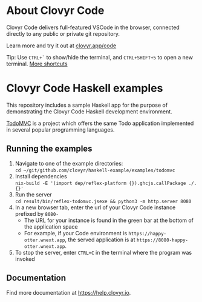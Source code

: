 # About Clovyr Code

Clovyr Code delivers full-featured VSCode in the browser, connected directly to 
any public or private git repository. 

Learn more and try it out at [clovyr.app/code](https://clovyr.app/code)

Tip: Use `` CTRL+` `` to show/hide the terminal, and `CTRL+SHIFT+5` to open a new 
terminal. [More shortcuts](https://help.clovyr.io/code/keyboard-shortcuts)

# Clovyr Code Haskell examples

This repository includes a sample Haskell app for the
purpose of demonstrating the Clovyr Code Haskell development environment.

[TodoMVC](http://todomvc.com/) is a project which offers the same Todo application 
implemented in several popular programming languages.

## Running the examples

1. Navigate to one of the example directories:  
`cd ~/git/github.com/clovyr/haskell-example/examples/todomvc`
2. Install dependencies  
`nix-build -E '(import dep/reflex-platform {}).ghcjs.callPackage ./. {}'`
3. Run the server  
`cd result/bin/reflex-todomvc.jsexe && python3 -m http.server 8080`
4. In a new browser tab, enter the url of your Clovyr Code instance
prefixed by `8080-`
   * The URL for your instance is found in the green bar at the bottom of 
   the application space
   * For example, if your Code environment is `https://happy-otter.wnext.app`, 
   the served application is at `https://8080-happy-otter.wnext.app`. 
5. To stop the server, enter `CTRL+C` in the terminal where the program was
invoked

## Documentation

Find more documentation at https://help.clovyr.io.
